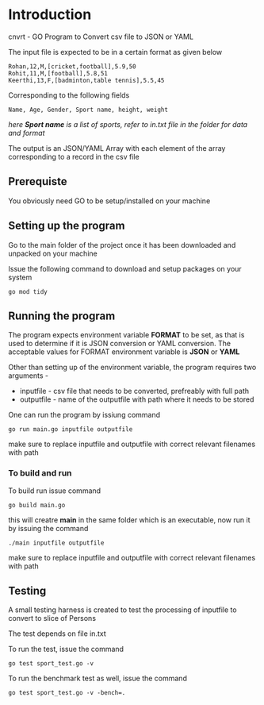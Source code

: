 # Introduction
cnvrt - GO Program to Convert csv file to JSON or YAML

The input file is expected to be in a certain format as given below

`Rohan,12,M,[cricket,football],5.9,50`  
`Rohit,11,M,[football],5.8,51`  
`Keerthi,13,F,[badminton,table tennis],5.5,45` 

Corresponding to the following fields

`Name, Age, Gender, Sport name, height, weight` 

*here **Sport name** is a list of sports, refer to in.txt file in the folder for data and format*

The output is an JSON/YAML Array with each element of the array corresponding to a record in the csv file

## Prerequiste

You obviously need GO to be setup/installed on your machine

## Setting up the program
Go to the main folder of the project once it has been downloaded and unpacked on your machine

Issue the following command to download and setup packages on your system

`go mod tidy`

## Running the program

The program expects environment variable **FORMAT** to be set, as that is  used to determine if it is JSON conversion or YAML conversion. The acceptable values for FORMAT environment variable is **JSON** or **YAML**

Other than setting up of the environment variable, the program requires two arguments - 
- inputfile - csv file that needs to be converted, prefreably with full path
- outputfile - name of the outputfile with path where it needs to be stored

One can run the program by issiung command

`go run main.go inputfile outputfile`  

make sure to replace inputfile and outputfile with correct relevant filenames with path

### To build and run

To build run issue command

`go build main.go`

this will creatre **main** in the same folder which is an executable, now run it by issuing the command

`./main inputfile outputfile`   

make sure to replace inputfile and outputfile with correct relevant filenames with path
## Testing
A small testing harness is created to test the processing of inputfile to convert to slice of Persons

The test depends on file in.txt 

To run the test, issue the command

`go test sport_test.go -v`

To run the benchmark test as well, issue the command

`go test sport_test.go -v -bench=.`


